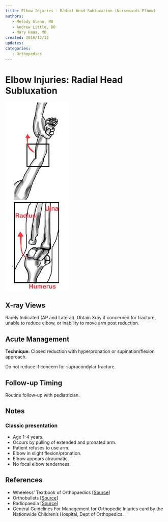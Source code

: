 ```yaml
---
title: Elbow Injuries - Radial Head Subluxation (Nursemaids Elbow)
authors:
   - Melody Glenn, MD
   - Andrew Little, DO
   - Mary Haas, MD
created: 2016/12/12
updates:
categories:
   - Orthopedics
---
```


# Elbow Injuries: Radial Head Subluxation

![Radial head subluxation drawing](image-1.png)

## X-ray Views

Rarely Indicated (AP and Lateral).
Obtain Xray if concerned for fracture, unable to reduce elbow, or inability to move arm post reduction.

## Acute Management

**Technique:** Closed reduction with hyperpronation or supination/flexion approach.

Do not reduce if concern for supracondylar fracture.

## Follow-up Timing

Routine follow-up with pediatrician.

## Notes

### Classic presentation

- Age 1-4 years.
- Occurs by pulling of extended and pronated arm.
- Patient refuses to use arm.
- Elbow in slight flexion/pronation.
- Elbow appears atraumatic.
- No focal elbow tenderness.

## References

- Wheeless’ Textbook of Orthopaedics [[Source](http://Wheelessonline.com)]
- Orthobullets [[Source](http://OrthoBullets.com)]
- Radiopaedia [[Source](http://Radiopaedia.org)]
- General Guidelines For Management for Orthopedic Injuries card by the Nationwide Children’s Hospital, Dept of Orthopedics.
